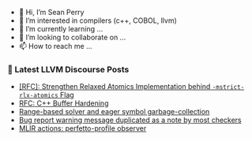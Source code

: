 - 👋 Hi, I’m Sean Perry
- 👀 I’m interested in compilers (c++, COBOL, llvm)
- 🌱 I’m currently learning ...
- 💞️ I’m looking to collaborate on ...
- 📫 How to reach me ...

<!---
s66perry/s66perry is a ✨ special ✨ repository because its `README.md` (this file) appears on your GitHub profile.
You can click the Preview link to take a look at your changes.
--->
### 📕 Latest LLVM Discourse Posts

<!-- DISCOURSE-LLVM:START -->
- [[RFC]: Strengthen Relaxed Atomics Implementation behind `-mstrict-rlx-atomics` Flag](https://discourse.llvm.org/t/rfc-strengthen-relaxed-atomics-implementation-behind-mstrict-rlx-atomics-flag/74473?page=2#post_23)
- [RFC: C++ Buffer Hardening](https://discourse.llvm.org/t/rfc-c-buffer-hardening/65734?page=5#post_94)
- [Range-based solver and eager symbol garbage-collection](https://discourse.llvm.org/t/range-based-solver-and-eager-symbol-garbage-collection/74670#post_2)
- [Bug report warning message duplicated as a note by most checkers](https://discourse.llvm.org/t/bug-report-warning-message-duplicated-as-a-note-by-most-checkers/74480#post_6)
- [MLIR actions: perfetto-profile observer](https://discourse.llvm.org/t/mlir-actions-perfetto-profile-observer/73646#post_3)
<!-- DISCOURSE-LLVM:END -->
